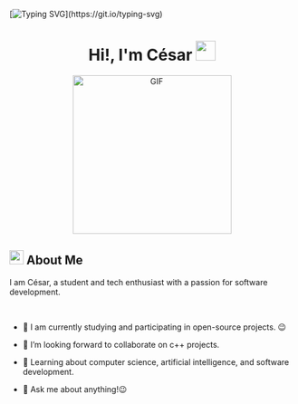 [![Typing SVG](https://readme-typing-svg.herokuapp.com?color=FF3670&size=35&center=true&vCenter=true&width=1000&lines=Welcome+to+my+GitHub+profile!)](https://git.io/typing-svg)

<h1 align="center">Hi!,  I'm César <img src=
"https://media.giphy.com/media/hvRJCLFzcasrR4ia7z/giphy.gif" width="35"></h1>

<p align="center" >
 <img  height="280rem" alt="GIF" src="https://media.tenor.com/GfSX-u7VGM4AAAAC/coding.gif" />
 </p>

## <img src="https://c.tenor.com/NCRHhqkXrJYAAAAi/programmers-go-internet.gif" width="25">  <b>About Me</b>
I am César, a student and tech enthusiast with a passion for software development.

<br>

  
 - 🔭 I am currently studying and participating in open-source projects. 😉

- 👯 I’m looking forward to collaborate on c++ projects.

- 🌱 Learning about computer science, artificial intelligence, and software development.


- 💬 Ask me about anything!😉


<br>
